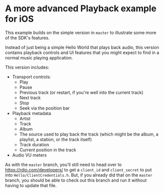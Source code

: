A more advanced Playback example for iOS
========================================

This example builds on the simple version in `master` to illustrate some more
of the SDK's features.

Instead of just being a simple Hello World that plays back audio, this version
contains playback controls and UI features that you might expect to find in a
normal music playing application.

This version includes:

- Transport controls:
  - Play
  - Pause
  - Previous track (or restart, if you're well into the current track)
  - Next track
  - Stop
  - Seek via the position bar
- Playback metadata
  - Artist
  - Track
  - Album
  - The source used to play back the track (which might be the album, a
    playlist, a station, or the track itself)
  - Track duration
  - Current position in the track
- Audio VU meters

As with the `master` branch, you'll still need to head over to
https://rdio.com/developers/ to get a `client_id` and `client_secret` to put
into `Hello/ClientCredentials.h`.  But, if you already did that on the `master`
branch, you should be able to check out this branch and run it without having
to update that file.
